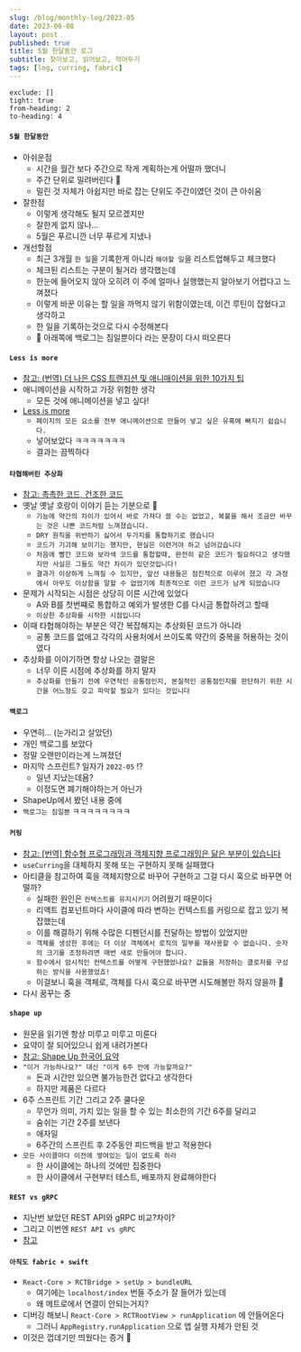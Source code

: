 ```yaml
---
slug: /blog/monthly-log/2023-05
date: 2023-06-08
layout: post
published: true
title: 5월 한달동안 로그
subtitle: 찾아보고, 읽어보고, 적어두기
tags: [log, curring, fabric]
---
```


```toc
exclude: []
tight: true
from-heading: 2
to-heading: 4
```

#### `5월 한달동안`

- 아쉬운점
  - 시간을 월간 보다 주간으로 작게 계획하는게 어떨까 했더니
  - 주간 단위로 밀려버린다 🥺
  - 밀린 것 자체가 아쉽지만 바로 잡는 단위도 주간이였던 것이 큰 아쉬움
- 잘한점
  - 이렇게 생각해도 될지 모르겠지만
  - 잘한게 없지 않나...
  - 5월은 푸르니깐 너무 푸르게 지냈나
- 개선할점
  - 최근 3개월 `한 일`을 기록한게 아니라 `해야할 일`을 리스트업해두고 체크했다
  - 체크된 리스트는 구분이 될거라 생각했는데
  - 한눈에 들어오지 않아 오히려 이 주에 얼마나 실행했는지 알아보기 어렵다고 느껴졌다
  - 이렇게 바꾼 이유는 할 일을 까먹지 않기 위함이였는데, 이건 루틴이 잡혔다고 생각하고
  - 한 일을 기록하는것으로 다시 수정해본다
  - 🤔 아래쪽에 백로그는 짐일뿐이다 라는 문장이 다시 떠오른다

#### `Less is more`

- [참고: (번역) 더 나은 CSS 트랜지션 및 애니매이션을 위한 10가지 팁](https://ykss.netlify.app/translation/ten_tips_for_better_css_transitions_and_animations)
- 애니메이션을 시작하고 가장 위험한 생각
  - 모든 것에 애니메이션을 넣고 싶다!
- [Less is more](https://ykss.netlify.app/translation/ten_tips_for_better_css_transitions_and_animations/#4-%EC%A0%81%EC%9D%80-%EA%B2%83%EC%9D%B4-%EB%8D%94-%EB%A7%8E%EC%9D%80-%EA%B2%83%EC%9E%85%EB%8B%88%EB%8B%A4)
  - `페이지의 모든 요소를 전부 애니메이션으로 만들어 넣고 싶은 유혹에 빠지기 쉽습니다.`
  - 넣어보았다 ㅋㅋㅋㅋㅋㅋㅋ
  - 결과는 끔찍하다

#### `타협해버린 추상화`

- [참고: 촉촉한 코드, 건조한 코드](https://velog.io/@gomjellie/The-Wet-Codebase)
- 옛날 옛날 호랑이 이야기 듣는 기분으로 🤡
  - `기능에 약간의 차이가 있어서 바로 가져다 쓸 수는 없었고, 복붙을 해서 조금만 바꾸는 것은 나쁜 코드처럼 느껴졌습니다.`
  - `DRY 원칙을 위반하기 싫어서 두가지를 통합하기로 했습니다`
  - `코드가 기괴해 보이기는 했지만, 현실은 이런거야 하고 넘어갔습니다`
  - `처음에 빨간 코드와 보라색 코드를 통합할때, 완전히 같은 코드가 필요하다고 생각했지만 사실은 그들도 약간 차이가 있던것입니다!`
  - `결과가 이상하게 느껴질 수 있지만, 앞선 내용들은 점진적으로 이루어 졌고 각 과정에서 아무도 이상함을 말할 수 없었기에 최종적으로 이런 코드가 남게 되었습니다`
- 문제가 시작되는 시점은 상당히 이른 시간에 있었다
  - A와 B를 첫번쨰로 통합하고 예외가 발생한 C를 다시금 통합하려고 할때
  - `이상한 추상화를 시작한 시점입니다`
- 이때 타협해야하는 부분은 약간 복잡해지는 추상화된 코드가 아니라
  - 공통 코드를 없애고 각각의 사용처에서 쓰이도록 약간의 중복을 허용하는 것이였다
- 추상화를 이야기하면 항상 나오는 결말은
  - 너무 이른 시점에 추상화를 하지 말자
  - `추상화를 만들기 전에 우연적인 공통점인지, 본질적인 공통점인지를 판단하기 위한 시간을 어느정도 갖고 파악할 필요가 있다는 것입니다`

#### `백로그`

- 우연히... (눈가리고 살았던)
- 개인 백로그를 보았다
- 정말 오랜만이라는게 느껴졌던
- 마지막 스프린트? 일자가 `2022-05` ⁉️
  - 일년 지났는데욤?
  - 이정도면 폐기해야하는거 아닌가
- ShapeUp에서 봤던 내용 중에
- `백로그는 짐일뿐` ㅋㅋㅋㅋㅋㅋㅋㅋ

#### `커링`

- [참고: [번역] 함수형 프로그래밍과 객체지향 프로그래밍은 닮은 부분이 있습니다](https://velog.io/@typo/FP-and-OOP-are-close-sibling)
- `useCurring`을 대체하지 못해 또는 구현하지 못해 실패했다
- 아티클을 참고하여 훅을 객체지향으로 바꾸어 구현하고 그걸 다시 훅으로 바꾸면 어떨까?
  - 실패한 원인은 `컨텍스트를 유지시키기` 어려웠기 때문이다
  - 리액트 컴포넌트마다 사이클에 따라 변하는 컨텍스트를 커링으로 잡고 있기 복잡했는데
  - 이를 해결하기 위해 수많은 디펜던시를 전달하는 방법이 있었지만
  - `객체를 생성한 후에는 더 이상 객체에서 로직의 일부를 재사용할 수 없습니다. 숫자의 크기를 조정하려면 매번 새로 만들어야 합니다.`
  - `함수에서 암시적인 컨텍스트를 어떻게 구현했었나요? 값들을 저장하는 클로저를 구성하는 방식을 사용했었죠!`
  - 이걸보니 훅을 객체로, 객체를 다시 훅으로 바꾸면 시도해볼만 하지 않을까 🥺
- 다시 꿈꾸는 중

#### `shape up`

- 원문을 읽기엔 항상 미루고 미루고 미룬다
- 요약이 잘 되어있으니 쉽게 내려가본다
- [참고: Shape Up 한국어 요약](https://medium.com/@slow_scale/shape-up-%ED%95%9C%EA%B5%AD%EC%96%B4-%EC%9A%94%EC%95%BD-e6436f6eba8a)
- `"이거 가능하나요?" 대신 "이게 6주 안에 가능할까요?"`
  - 돈과 시간만 있으면 불가능한건 없다고 생각한다
  - 하지만 제품은 다르다
- 6주 스프린트 기간 그리고 2주 쿨다운
  - 무언가 의미, 가치 있는 일을 할 수 있는 최소한의 기간 6주를 달리고
  - 숨쉬는 기간 2주를 보낸다
  - 애자일
  - 6주간의 스프린트 후 2주동안 피드백을 받고 적용한다
- `모든 사이클마다 이전에 쌓여있는 일이 없도록 하라`
  - 한 사이클에는 하나의 것에만 집중한다
  - 한 사이클에서 구현부터 테스트, 배포까지 완료해야한다

#### `REST vs gRPC`

- 지난번 보았던 REST API와 gRPC 비교?차이?
- 그리고 이번엔 `REST API vs gRPC`
- [참고](https://velog.io/@superlipbalm/grpc-vs-rest-comparing-api-styles-in-practice)

#### `아직도 fabric + swift`

- `React-Core > RCTBridge > setUp > bundleURL`
  - 여기에는 `localhost/index` 번들 주소가 잘 들어가 있는데
  - 왜 메트로에서 연결이 안되는거지?
- 디버깅 해보니 `React-Core > RCTRootView > runApplication` 에 안들어온다
  - 그러니 `AppRegistry.runApplication` 으로 앱 실행 자체가 안된 것
- 이것은 껍데기만 띄웠다는 증거 🙈
